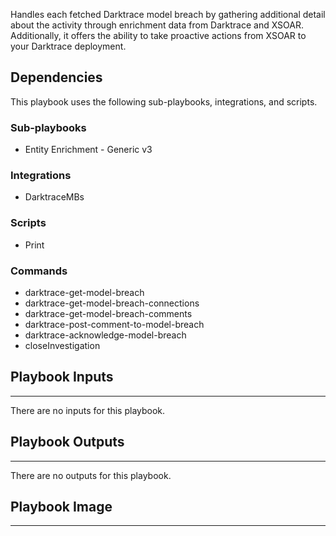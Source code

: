 Handles each fetched Darktrace model breach by gathering additional detail about the activity through enrichment data from Darktrace and XSOAR. Additionally, it offers the ability to take proactive actions from XSOAR to your Darktrace deployment.

## Dependencies
This playbook uses the following sub-playbooks, integrations, and scripts.

### Sub-playbooks
* Entity Enrichment - Generic v3

### Integrations
* DarktraceMBs

### Scripts
* Print

### Commands
* darktrace-get-model-breach
* darktrace-get-model-breach-connections
* darktrace-get-model-breach-comments
* darktrace-post-comment-to-model-breach
* darktrace-acknowledge-model-breach
* closeInvestigation

## Playbook Inputs
---
There are no inputs for this playbook.

## Playbook Outputs
---
There are no outputs for this playbook.

## Playbook Image
---
